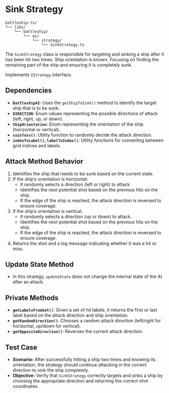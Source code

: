 # Sink Strategy

```plaintext
battleship-ts/
└── libs/
    └── battleship/
        └── ai/
            └── strategy/
                └── SinkStrategy.ts
```

The `SinkStrategy` class is responsible for targeting and sinking a ship after it has been hit two times. Ship orientation is known. Focusing on finding the remaining part of the ship and ensuring it is completely sunk.

Implements `IStrategy` interface.

## **Dependencies**
- **`BattleshipAI`**: Uses the `getShipToSink()` method to identify the target ship that is to be sunk.
- **`DIRECTION`**: Enum values representing the possible directions of attack (left, right, up, or down).
- **`ShipOrientation`**: Enum representing the orientation of the ship (horizontal or vertical).
- **`coinToss()`**: Utility function to randomly decide the attack direction.
- **`indexToLabel()`, `labelToIndex()`**: Utility functions for converting between grid indices and labels.

## **Attack Method Behavior**
1. Identifies the ship that needs to be sunk based on the current state.
2. If the ship’s orientation is horizontal:
   - It randomly selects a direction (left or right) to attack.
   - Identifies the next potential shot based on the previous hits on the ship.
   - If the edge of the ship is reached, the attack direction is reversed to ensure coverage.
3. If the ship’s orientation is vertical:
   - It randomly selects a direction (up or down) to attack.
   - Identifies the next potential shot based on the previous hits on the ship.
   - If the edge of the ship is reached, the attack direction is reversed to ensure coverage.
4. Returns the shot and a log message indicating whether it was a hit or miss.

## **Update State Method**
- In this strategy, `updateState` does not change the internal state of the AI after an attack.

## **Private Methods**
- **`getLabelsFromSet()`**: Given a set of hit labels, it returns the first or last label based on the attack direction and ship orientation.
- **`getRandomDirection()`**: Chooses a random attack direction (left/right for horizontal, up/down for vertical).
- **`getOppositeDirection()`**: Reverses the current attack direction.

## **Test Case**
- **Scenario:** After successfully hitting a ship two times and knowing its orientation, the strategy should continue attacking in the correct direction to sink the ship completely.
- **Objective:** Verify that `SinkStrategy` correctly targets and sinks a ship by choosing the appropriate direction and returning the correct shot coordinates.

